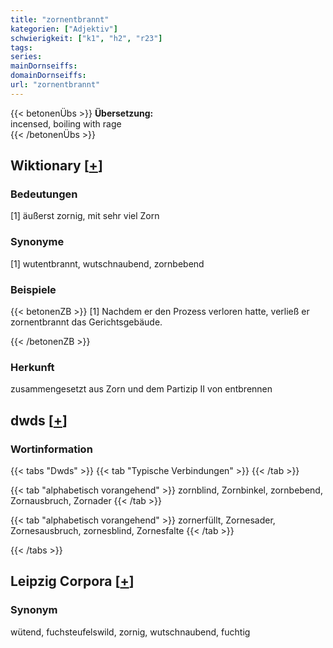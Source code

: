 ```yaml
---
title: "zornentbrannt"
kategorien: ["Adjektiv"]
schwierigkeit: ["k1", "h2", "r23"]
tags:
series:
mainDornseiffs:
domainDornseiffs:
url: "zornentbrannt"
---
```


{{< betonenÜbs >}}
**Übersetzung:**  
incensed, boiling with rage  
{{< /betonenÜbs >}}

## Wiktionary [[+](https://de.wiktionary.org/wiki/zornentbrannt)]

### Bedeutungen
[1] äußerst zornig, mit sehr viel Zorn  

### Synonyme
[1] wutentbrannt, wutschnaubend, zornbebend  

### Beispiele
{{< betonenZB >}}
[1] Nachdem er den Prozess verloren hatte, verließ er zornentbrannt das Gerichtsgebäude.  

{{< /betonenZB >}}
### Herkunft
zusammengesetzt aus Zorn und dem Partizip II von entbrennen  



## dwds [[+](https://www.dwds.de/wb/zornentbrannt)]

### Wortinformation
{{< tabs "Dwds" >}}
{{< tab "Typische Verbindungen" >}}
{{< /tab >}}

{{< tab "alphabetisch vorangehend" >}}
zornblind, Zornbinkel, zornbebend, Zornausbruch, Zornader
{{< /tab >}}

{{< tab "alphabetisch vorangehend" >}}
zornerfüllt, Zornesader, Zornesausbruch, zornesblind, Zornesfalte
{{< /tab >}}

{{< /tabs >}}

## Leipzig Corpora [[+](https://corpora.uni-leipzig.de/en/res?word=zornentbrannt&corpusId=deu_newscrawl-public_2018)]


### Synonym
wütend, fuchsteufelswild, zornig, wutschnaubend, fuchtig

